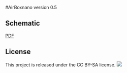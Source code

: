 #AirBoxnano
version 0.5

Schematic
------------
[PDF][schem]

License
------------
This project is released under the CC BY-SA license.
![](https://licensebuttons.net/l/by-sa/3.0/88x31.png)

[schem]:https://github.com/danfei/AirBoxnano/raw/master/hardware/AirBoxnano.pdf
